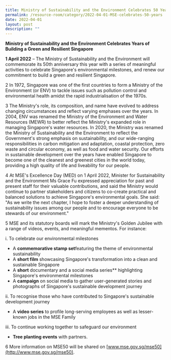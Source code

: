 ```yaml
---
title: Ministry of Sustainability and the Environment Celebrates 50	Years of Building a Green and Resilient Singapore
permalink: /resource-room/category/2022-04-01-MSE-celebrates-50-years
date: 2022-04-01
layout: post
description: ""
---
```


**Ministry of Sustainability and the Environment Celebrates Years of Building a Green and Resilient Singapore**

**1 April 2022** – The Ministry of Sustainability and the Environment will commemorate its 50th anniversary this year with a series of meaningful activities to celebrate Singapore&#39;s environmental milestones, and renew our commitment to build a green and resilient Singapore.

2 In 1972, Singapore was one of the first countries to form a Ministry of the Environment (or ENV) to tackle issues such as pollution control and environmental health amidst the rapid industrialisation of the 1970s.

3 The Ministry&#39;s role, its composition, and name have evolved to address changing circumstances and reflect varying emphases over the years. In 2004, ENV was renamed the Ministry of the Environment and Water Resources (MEWR) to better reflect the Ministry&#39;s expanded role in managing Singapore&#39;s water resources. In 2020, the Ministry was renamed the Ministry of Sustainability and the Environment to reflect the Government&#39;s strong emphasis on sustainability, and our wide-ranging responsibilities in carbon mitigation and adaptation, coastal protection, zero waste and circular economy, as well as food and water security. Our efforts in sustainable development over the years have enabled Singapore to become one of the cleanest and greenest cities in the world today, providing a high quality of life and liveability for our people.

4 At MSE&#39;s Excellence Day (MED) on 1 April 2022, Minister for Sustainability and the Environment Ms Grace Fu expressed appreciation for past and present staff for their valuable contributions, and said the Ministry would continue to partner stakeholders and citizens to co-create practical and balanced solutions to achieve Singapore&#39;s environmental goals. She said: &quot;As we write the next chapter, I hope to foster a deeper understanding of sustainability issues among our people and to encourage everyone to be stewards of our environment.&quot;

5 MSE and its statutory boards will mark the Ministry&#39;s Golden Jubilee with a range of videos, events, and meaningful mementos. For instance:

i. To celebrate our environmental milestones

- A **commemorative stamp set**featuring the theme of environmental sustainability
- A **short film** showcasing Singapore&#39;s transformation into a clean and sustainable Singapore
- A **short** documentary and a social media series** highlighting Singapore&#39;s environmental milestones
- A **campaign** on social media to gather user-generated stories and photographs of Singapore&#39;s sustainable development journey

ii. To recognise those who have contributed to Singapore&#39;s sustainable development journey

- A **video series** to profile long-serving employees as well as lesser-known jobs in the MSE Family

iii. To continue working together to safeguard our environment

- **Tree planting events** with partners.

6 More information on MSE50 will be shared on [www.mse.gov.sg/mse50](http://www.mse.gov.sg/mse50).

